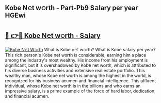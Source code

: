 ## Kobe N𝚎t w𝚘rth - Part-Pb9 S𝚊lary per year HGEwi

# <h2><a href="http://gc1v6lo.nevu.top/?p=Kobe">🔗 👉🔴 Kobe N𝚎t w𝚘rth - S𝚊lary</a></h2>

[![Kobe N𝚎t W𝚘rth](https://i.imgur.com/Oavwk0R.jpeg)](http://gc1v6lo.nevu.top/?p=Kobe)
What is Kobe n𝚎t w𝚘rth? What is Kobe s𝚊lary per year?
This rich person's Kobe net worth is considerable, earning him a place among the industry's most wealthy. His income from his employment is significant, but it is overshadowed by Kobe net worth, which is attributed to his diverse business activities and extensive real estate portfolio. This wealthy man, whose Kobe net worth is among the highest in the world, is recognized for his business acumen and financial intelligence. This affluent individual, whose Kobe net worth is in the billions and who earns an impressive salary, is a prime example of the force of hard labor, dedication, and financial acumen.
